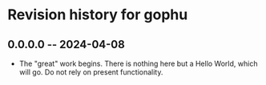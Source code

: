 # Revision history for gophu

## 0.0.0.0 -- 2024-04-08

* The "great" work begins. There is nothing here but a Hello World, which will
go. Do not rely on present functionality.
